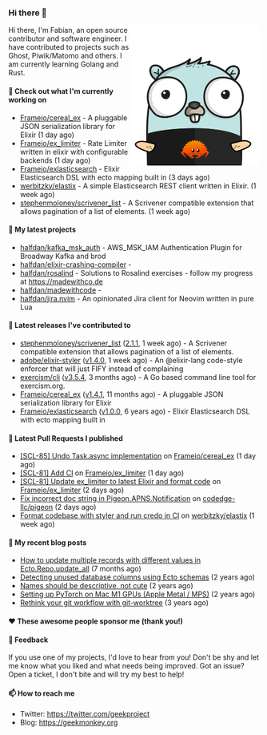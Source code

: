 ### Hi there 👋

<img align="right" src="https://raw.githubusercontent.com/halfdan/halfdan/master/assets/rustgopher.png" width="260">

Hi there, I'm Fabian, an open source contributor and software engineer. I have contributed to projects such as Ghost, Piwik/Matomo and others. I am currently learning Golang and Rust.

#### 👷 Check out what I'm currently working on

- [Frameio/cereal_ex](https://github.com/Frameio/cereal_ex) - A pluggable JSON serialization library for Elixir (1 day ago)
- [Frameio/ex_limiter](https://github.com/Frameio/ex_limiter) - Rate Limiter written in elixir with configurable backends (1 day ago)
- [Frameio/exlasticsearch](https://github.com/Frameio/exlasticsearch) - Elixir Elasticsearch DSL with ecto mapping built in (3 days ago)
- [werbitzky/elastix](https://github.com/werbitzky/elastix) - A simple Elasticsearch REST client written in Elixir. (1 week ago)
- [stephenmoloney/scrivener_list](https://github.com/stephenmoloney/scrivener_list) - A Scrivener compatible extension that allows pagination of a list of elements. (1 week ago)

#### 🌱 My latest projects

- [halfdan/kafka_msk_auth](https://github.com/halfdan/kafka_msk_auth) - AWS_MSK_IAM Authentication Plugin for Broadway Kafka and brod
- [halfdan/elixir-crashing-compiler](https://github.com/halfdan/elixir-crashing-compiler) - 
- [halfdan/rosalind](https://github.com/halfdan/rosalind) - Solutions to Rosalind exercises - follow my progress at https://madewithco.de
- [halfdan/madewithcode](https://github.com/halfdan/madewithcode) - 
- [halfdan/jira.nvim](https://github.com/halfdan/jira.nvim) - An opinionated Jira client for Neovim written in pure Lua

#### 🔭 Latest releases I've contributed to

- [stephenmoloney/scrivener_list](https://github.com/stephenmoloney/scrivener_list) ([2.1.1](https://github.com/stephenmoloney/scrivener_list/releases/tag/2.1.1), 1 week ago) - A Scrivener compatible extension that allows pagination of a list of elements.
- [adobe/elixir-styler](https://github.com/adobe/elixir-styler) ([v1.4.0](https://github.com/adobe/elixir-styler/releases/tag/v1.4.0), 1 week ago) - An @elixir-lang code-style enforcer that will just FIFY instead of complaining
- [exercism/cli](https://github.com/exercism/cli) ([v3.5.4](https://github.com/exercism/cli/releases/tag/v3.5.4), 3 months ago) - A Go based command line tool for exercism.org.
- [Frameio/cereal_ex](https://github.com/Frameio/cereal_ex) ([v1.4.1](https://github.com/Frameio/cereal_ex/releases/tag/v1.4.1), 11 months ago) - A pluggable JSON serialization library for Elixir
- [Frameio/exlasticsearch](https://github.com/Frameio/exlasticsearch) ([v1.0.0](https://github.com/Frameio/exlasticsearch/releases/tag/v1.0.0), 6 years ago) - Elixir Elasticsearch DSL with ecto mapping built in

#### 🔨 Latest Pull Requests I published

- [[SCL-85] Undo Task.async implementation](https://github.com/Frameio/cereal_ex/pull/23) on [Frameio/cereal_ex](https://github.com/Frameio/cereal_ex) (1 day ago)
- [[SCL-81] Add CI](https://github.com/Frameio/ex_limiter/pull/14) on [Frameio/ex_limiter](https://github.com/Frameio/ex_limiter) (1 day ago)
- [[SCL-81] Update ex_limiter to latest Elixir and format code](https://github.com/Frameio/ex_limiter/pull/13) on [Frameio/ex_limiter](https://github.com/Frameio/ex_limiter) (2 days ago)
- [Fix incorrect doc string in Pigeon.APNS.Notification](https://github.com/codedge-llc/pigeon/pull/294) on [codedge-llc/pigeon](https://github.com/codedge-llc/pigeon) (2 days ago)
- [Format codebase with styler and run credo in CI](https://github.com/werbitzky/elastix/pull/79) on [werbitzky/elastix](https://github.com/werbitzky/elastix) (1 week ago)

#### 📜 My recent blog posts

- [How to update multiple records with different values in Ecto.Repo.update_all](https://geekmonkey.org/updating-multiple-records-with-different-values-in-ecto-repo-update_all/) (7 months ago)
- [Detecting unused database columns using Ecto schemas](https://geekmonkey.org/detecting-unused-database-columns-using-ecto-schemas/) (2 years ago)
- [Names should be descriptive, not cute](https://geekmonkey.org/names-should-be-descriptive-not-cute/) (2 years ago)
- [Setting up PyTorch on Mac M1 GPUs (Apple Metal / MPS)](https://geekmonkey.org/setting-up-jupyter-lab-with-pytorch-on-a-mac-with-gpu/) (2 years ago)
- [Rethink your git workflow with git-worktree](https://geekmonkey.org/rethink-your-git-workflow-with-git-worktree/) (3 years ago)

#### ❤️ These awesome people sponsor me (thank you!)


#### 💬 Feedback

If you use one of my projects, I'd love to hear from you! Don't be shy and let me know what you liked
and what needs being improved. Got an issue? Open a ticket, I don't bite and will try my best to help!

#### 📫 How to reach me

- Twitter: https://twitter.com/geekproject
- Blog: https://geekmonkey.org
